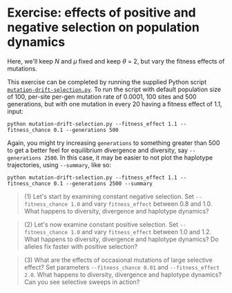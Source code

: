 # Exercise: effects of positive and negative selection on population dynamics

Here, we'll keep *N* and *&mu;* fixed and keep *&theta;* = 2, but vary the fitness effects of mutations.

This exercise can be completed by running the supplied Python script [`mutation-drift-selection.py`](mutation-drift-selection.py). To run the script with default population size of 100, per-site per-gen mutation rate of 0.0001, 100 sites and 500 generations, but with one mutation in every 20 having a fitness effect of 1.1, input:

```
python mutation-drift-selection.py --fitness_effect 1.1 --fitness_chance 0.1 --generations 500
```

Again, you might try increasing `generations` to something greater than 500 to get a better feel for equilibrium divergence and diversity, say `--generations 2500`. In this case, it may be easier to not plot the haplotype trajectories, using `--summary`, like so:

```
python mutation-drift-selection.py --fitness_effect 1.1 --fitness_chance 0.1 --generations 2500 --summary
```

> (1) Let's start by examining constant negative selection. Set `--fitness_chance 1.0` and vary `fitness_effect` between 0.8 and 1.0. What happens to diversity, divergence and haplotype dynamics?

> (2) Let's now examine constant positive selection. Set `--fitness_chance 1.0` and vary `fitness_effect` between 1.0 and 1.2. What happens to diversity, divergence and haplotype dynamics? Do alleles fix faster with positive selection?

> (3) What are the effects of occasional mutations of large selective effect? Set parameters `--fitness_chance 0.01` and `--fitness_effect 2.0`. What happens to diversity, divergence and haplotype dynamics? Can you see selective sweeps in action?
